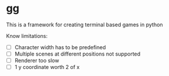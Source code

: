 # gg

This is a framework for creating terminal based games in python

Know limitations:
 - [ ] Character width has to be predefined
 - [ ] Multiple scenes at different positions not supported
 - [ ] Renderer too slow
 - [ ] 1 y coordinate worth 2 of x
